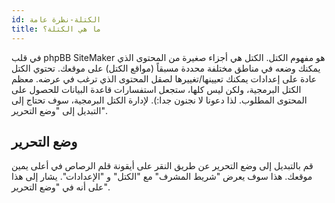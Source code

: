 ```yaml
---
id: الكتلة-نظرة عامة
title: ما هي الكتلة؟
---
```


في قلب phpBB SiteMaker هو مفهوم الكتل. الكتل هي أجزاء صغيرة من المحتوى الذي يمكنك وضعه في مناطق مختلفة محددة مسبقاً (مواقع الكتل) على موقعك. تحتوي الكتل عادة على إعدادات يمكنك تعيينها/تغييرها لصقل المحتوى الذي ترغب في عرضه. معظم الكتل البرمجية، ولكن ليس كلها، ستجعل استفسارات قاعدة البيانات للحصول على المحتوى المطلوب. لذا دعونا لا نجنون جدا:). لإدارة الكتل البرمجية، سوف تحتاج إلى التبديل إلى "وضع التحرير".

## وضع التحرير

قم بالتبديل إلى وضع التحرير عن طريق النقر على أيقونة قلم الرصاص في أعلى يمين موقعك. هذا سوف يعرض "شريط المشرف" مع "الكتل" و "الإعدادات". يشار إلى هذا على أنه في "وضع التحرير".